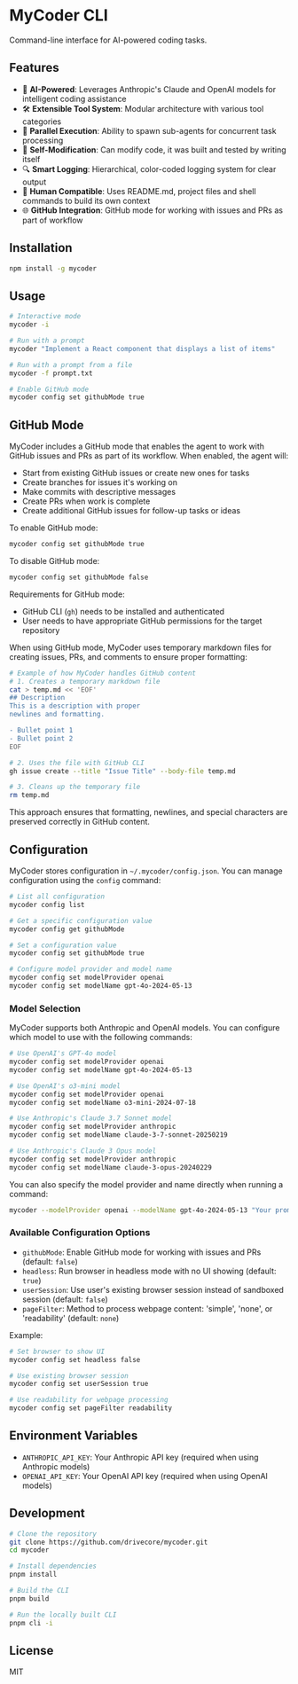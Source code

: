 # MyCoder CLI

Command-line interface for AI-powered coding tasks.

## Features

- 🤖 **AI-Powered**: Leverages Anthropic's Claude and OpenAI models for intelligent coding assistance
- 🛠️ **Extensible Tool System**: Modular architecture with various tool categories
- 🔄 **Parallel Execution**: Ability to spawn sub-agents for concurrent task processing
- 📝 **Self-Modification**: Can modify code, it was built and tested by writing itself
- 🔍 **Smart Logging**: Hierarchical, color-coded logging system for clear output
- 👤 **Human Compatible**: Uses README.md, project files and shell commands to build its own context
- 🌐 **GitHub Integration**: GitHub mode for working with issues and PRs as part of workflow

## Installation

```bash
npm install -g mycoder
```

## Usage

```bash
# Interactive mode
mycoder -i

# Run with a prompt
mycoder "Implement a React component that displays a list of items"

# Run with a prompt from a file
mycoder -f prompt.txt

# Enable GitHub mode
mycoder config set githubMode true
```

## GitHub Mode

MyCoder includes a GitHub mode that enables the agent to work with GitHub issues and PRs as part of its workflow. When enabled, the agent will:

- Start from existing GitHub issues or create new ones for tasks
- Create branches for issues it's working on
- Make commits with descriptive messages
- Create PRs when work is complete
- Create additional GitHub issues for follow-up tasks or ideas

To enable GitHub mode:

```bash
mycoder config set githubMode true
```

To disable GitHub mode:

```bash
mycoder config set githubMode false
```

Requirements for GitHub mode:

- GitHub CLI (`gh`) needs to be installed and authenticated
- User needs to have appropriate GitHub permissions for the target repository

When using GitHub mode, MyCoder uses temporary markdown files for creating issues, PRs, and comments to ensure proper formatting:

```bash
# Example of how MyCoder handles GitHub content
# 1. Creates a temporary markdown file
cat > temp.md << 'EOF'
## Description
This is a description with proper
newlines and formatting.

- Bullet point 1
- Bullet point 2
EOF

# 2. Uses the file with GitHub CLI
gh issue create --title "Issue Title" --body-file temp.md

# 3. Cleans up the temporary file
rm temp.md
```

This approach ensures that formatting, newlines, and special characters are preserved correctly in GitHub content.

## Configuration

MyCoder stores configuration in `~/.mycoder/config.json`. You can manage configuration using the `config` command:

```bash
# List all configuration
mycoder config list

# Get a specific configuration value
mycoder config get githubMode

# Set a configuration value
mycoder config set githubMode true

# Configure model provider and model name
mycoder config set modelProvider openai
mycoder config set modelName gpt-4o-2024-05-13
```

### Model Selection

MyCoder supports both Anthropic and OpenAI models. You can configure which model to use with the following commands:

```bash
# Use OpenAI's GPT-4o model
mycoder config set modelProvider openai
mycoder config set modelName gpt-4o-2024-05-13

# Use OpenAI's o3-mini model
mycoder config set modelProvider openai
mycoder config set modelName o3-mini-2024-07-18

# Use Anthropic's Claude 3.7 Sonnet model
mycoder config set modelProvider anthropic
mycoder config set modelName claude-3-7-sonnet-20250219

# Use Anthropic's Claude 3 Opus model
mycoder config set modelProvider anthropic
mycoder config set modelName claude-3-opus-20240229
```

You can also specify the model provider and name directly when running a command:

```bash
mycoder --modelProvider openai --modelName gpt-4o-2024-05-13 "Your prompt here"
```

### Available Configuration Options

- `githubMode`: Enable GitHub mode for working with issues and PRs (default: `false`)
- `headless`: Run browser in headless mode with no UI showing (default: `true`)
- `userSession`: Use user's existing browser session instead of sandboxed session (default: `false`)
- `pageFilter`: Method to process webpage content: 'simple', 'none', or 'readability' (default: `none`)

Example:

```bash
# Set browser to show UI
mycoder config set headless false

# Use existing browser session
mycoder config set userSession true

# Use readability for webpage processing
mycoder config set pageFilter readability
```

## Environment Variables

- `ANTHROPIC_API_KEY`: Your Anthropic API key (required when using Anthropic models)
- `OPENAI_API_KEY`: Your OpenAI API key (required when using OpenAI models)

## Development

```bash
# Clone the repository
git clone https://github.com/drivecore/mycoder.git
cd mycoder

# Install dependencies
pnpm install

# Build the CLI
pnpm build

# Run the locally built CLI
pnpm cli -i
```

## License

MIT
